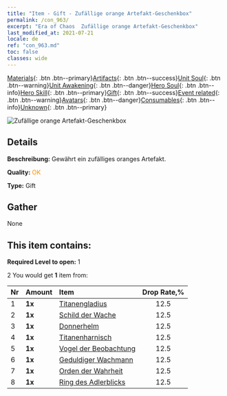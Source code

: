 ```yaml
---
title: "Item - Gift - Zufällige orange Artefakt-Geschenkbox"
permalink: /con_963/
excerpt: "Era of Chaos  Zufällige orange Artefakt-Geschenkbox"
last_modified_at: 2021-07-21
locale: de
ref: "con_963.md"
toc: false
classes: wide
---
```

 [Materials](/ItemsDE/){: .btn .btn--primary}[Artifacts](/ItemsDE/Artifacts/){: .btn .btn--success}[Unit Soul](/ItemsDE/UnitSoul/){: .btn .btn--warning}[Unit Awakening](/ItemsDE/UnitAwakening/){: .btn .btn--danger}[Hero Soul](/ItemsDE/HeroSoul/){: .btn .btn--info}[Hero Skill](/ItemsDE/HeroSkill/){: .btn .btn--primary}[Gift](/ItemsDE/Gift/){: .btn .btn--success}[Event related](/ItemsDE/Events/){: .btn .btn--warning}[Avatars](/ItemsDE/Avatars/){: .btn .btn--danger}[Consumables](/ItemsDE/Consumables/){: .btn .btn--info}[Unknown](/ItemsDE/Unknown/){: .btn .btn--primary}

 ![Zufällige orange Artefakt-Geschenkbox](/images/t/i_907046.png)

## Details
 **Beschreibung:** Gewährt ein zufälliges oranges Artefakt.

 **Quality:** <span style="color: #FF8C00">OK</span>

 **Type:** Gift

## Gather

  None

## This item contains:

 **Required Level to open:** 1

 2 You would get **1** item  from:

  | Nr | Amount |     Item    | Drop Rate,% |
  |:---|:-------|:------------|:---------:|
  | 1 |  **1x** | [Titanengladius](/ItemsDE/art_156/) | 12.5 | 
  | 2 |  **1x** | [Schild der Wache](/ItemsDE/art_157/) | 12.5 | 
  | 3 |  **1x** | [Donnerhelm](/ItemsDE/art_158/) | 12.5 | 
  | 4 |  **1x** | [Titanenharnisch](/ItemsDE/art_159/) | 12.5 | 
  | 5 |  **1x** | [Vogel der Beobachtung](/ItemsDE/art_132/) | 12.5 | 
  | 6 |  **1x** | [Geduldiger Wachmann](/ItemsDE/art_133/) | 12.5 | 
  | 7 |  **1x** | [Orden der Wahrheit](/ItemsDE/art_134/) | 12.5 | 
  | 8 |  **1x** | [Ring des Adlerblicks](/ItemsDE/art_135/) | 12.5 | 

